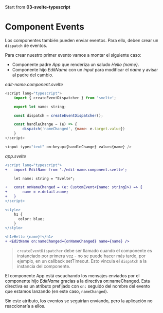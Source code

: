 Start from **03-svelte-typescript**

# Component Events

Los componentes también pueden enviar eventos. Para ello, deben crear un `dispatch` de eventos.

Para crear nuestro primer evento vamos a montar el siguiente caso:

- Componente padre _App_ que renderiza un saludo _Hello {name}_.
- Componente hijo _EditName_ con un _input_ para modificar el _name_ y avisar al padre del cambio.

_edit-name.component.svelte_

```js
<script lang="typescript">
    import { createEventDispatcher } from 'svelte';

    export let name: string;

    const dispatch = createEventDispatcher();

    const handleChange = (e) => {
        dispatch('nameChanged', {name: e.target.value})
    }
</script>

<input type="text" on:keyup={handleChange} value={name} />
```

_app.svelte_

```diff
<script lang="typescript">
+	import EditName from './edit-name.component.svelte';

	let name: string = "Svelte";

+	const onNameChanged = (e: CustomEvent<{name: string}>) => {
+		name = e.detail.name;
+	}
</script>

<style>
	h1 {
	  color: blue;
	}
</style>

<h1>Hello {name}!</h1>
+ <EditName on:nameChanged={onNameChanged} name={name} />
```

> `createEventDispatcher` debe ser llamado cuando el componente es instanciado por primera vez - no se puede hacer más tarde, por ejemplo, en un callback setTimeout. Esto vincula el `dispatch` a la instancia del componente.

El componente App está escuchando los mensajes enviados por el componente hijo _EditName_ gracias a la directiva on:nameChanged. Esta directiva es un atributo prefijado con `on:` seguido del nombre del evento que estamos lanzando (en este caso, `nameChanged`).

Sin este atributo, los eventos se seguirían enviando, pero la aplicación no reaccionaría a ellos.

